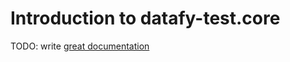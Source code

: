 # Introduction to datafy-test.core

TODO: write [great documentation](http://jacobian.org/writing/what-to-write/)
